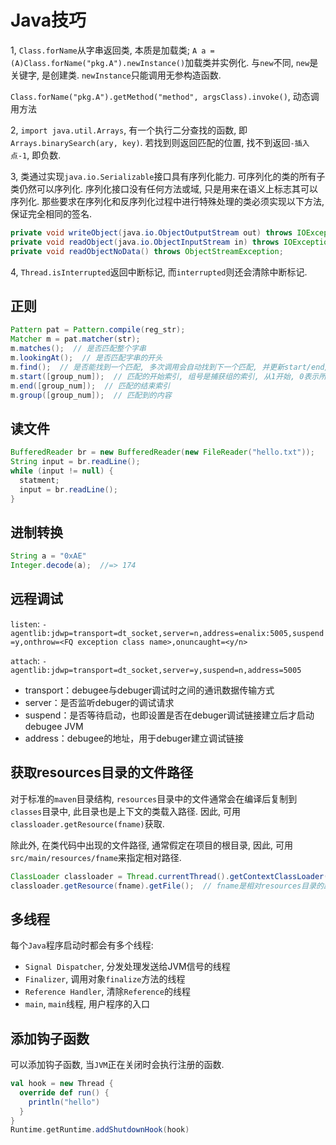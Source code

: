 # Java技巧

1, `Class.forName`从字串返回类, 本质是加载类; `A a = (A)Class.forName("pkg.A").newInstance()`加载类并实例化. 与`new`不同, `new`是关键字, 是创建类. `newInstance`只能调用无参构造函数.

`Class.forName("pkg.A").getMethod("method", argsClass).invoke()`, 动态调用方法

2, `import java.util.Arrays`, 有一个执行二分查找的函数, 即`Arrays.binarySearch(ary, key)`. 若找到则返回匹配的位置, 找不到返回`-插入点-1`, 即负数.

3, 类通过实现`java.io.Serializable`接口具有序列化能力. 可序列化的类的所有子类仍然可以序列化. 序列化接口没有任何方法或域, 只是用来在语义上标志其可以序列化. 那些要求在序列化和反序列化过程中进行特殊处理的类必须实现以下方法, 保证完全相同的签名.

```java
private void writeObject(java.io.ObjectOutputStream out) throws IOException
private void readObject(java.io.ObjectInputStream in) throws IOException, ClassNotFoundException;
private void readObjectNoData() throws ObjectStreamException;
```

4, `Thread.isInterrupted`返回中断标记, 而`interrupted`则还会清除中断标记.

## 正则

```java
Pattern pat = Pattern.compile(reg_str);
Matcher m = pat.matcher(str);
m.matches();  // 是否匹配整个字串
m.lookingAt();  // 是否匹配字串的开头
m.find();  // 是否能找到一个匹配, 多次调用会自动找到下一个匹配, 并更新start/end/group返回的内容
m.start([group_num]);  // 匹配的开始索引, 组号是捕获组的索引, 从1开始, 0表示所有
m.end([group_num]);  // 匹配的结束索引
m.group([group_num]);  // 匹配到的内容
```

## 读文件

```java
BufferedReader br = new BufferedReader(new FileReader("hello.txt"));
String input = br.readLine();
while (input != null) {
  statment;
  input = br.readLine();
}
```

## 进制转换

```java
String a = "0xAE"
Integer.decode(a);  //=> 174
```

## 远程调试

`listen`: `-agentlib:jdwp=transport=dt_socket,server=n,address=enalix:5005,suspend=y,onthrow=<FQ exception class name>,onuncaught=<y/n>`

`attach`: `-agentlib:jdwp=transport=dt_socket,server=y,suspend=n,address=5005`

* transport：debugee与debuger调试时之间的通讯数据传输方式
* server：是否监听debuger的调试请求
* suspend：是否等待启动，也即设置是否在debuger调试链接建立后才启动debugee JVM
* address：debugee的地址，用于debuger建立调试链接

## 获取resources目录的文件路径

对于标准的`maven`目录结构, `resources`目录中的文件通常会在编译后复制到`classes`目录中, 此目录也是上下文的类载入路径. 因此, 可用`classloader.getResource(fname)`获取.

除此外, 在类代码中出现的文件路径, 通常假定在项目的根目录, 因此, 可用`src/main/resources/fname`来指定相对路径.

```java
ClassLoader classloader = Thread.currentThread().getContextClassLoader();
classloader.getResource(fname).getFile();  // fname是相对resources目录的路径
```

## 多线程

每个`Java`程序启动时都会有多个线程:

* `Signal Dispatcher`, 分发处理发送给JVM信号的线程
* `Finalizer`, 调用对象`finalize`方法的线程
* `Reference Handler`, 清除`Reference`的线程
* `main`, `main`线程, 用户程序的入口

## 添加钩子函数

可以添加钩子函数, 当`JVM`正在关闭时会执行注册的函数.

```scala
val hook = new Thread {
  override def run() {
    println("hello")
  }
}
Runtime.getRuntime.addShutdownHook(hook)
```
